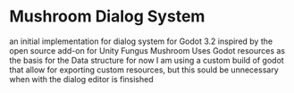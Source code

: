 # Mushroom Dialog System
an initial implementation for dialog system for Godot 3.2 inspired by the open source add-on for Unity Fungus
Mushroom Uses Godot resources as the basis for the Data structure
for now I am using a custom build of godot that allow for exporting custom resources, but this sould be 
unnecessary when with the dialog editor is finsished 
